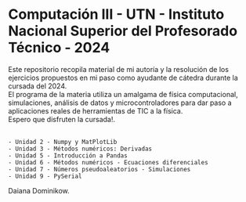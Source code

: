 # Computación III - UTN - Instituto Nacional Superior del Profesorado Técnico - 2024
Este repositorio  recopila material de mi autoría y la resolución de los ejercicios propuestos en mi paso como ayudante de cátedra durante la cursada del 2024.<br>
El programa de la materia utiliza un amalgama de física computacional, simulaciones, análisis de datos y microcontroladores para dar paso a aplicaciones reales de herramientas de TIC a la física.<br>
Espero que disfruten la cursada!.<br><br>

    - Unidad 2 - Numpy y MatPlotLib
    - Unidad 3 - Métodos numéricos: Derivadas
    - Unidad 5 - Introducción a Pandas
    - Unidad 6 - Métodos numéricos - Ecuaciones diferenciales
    - Unidad 7 - Números pseudoaleatorios - Simulaciones
    - Unidad 9 - PySerial

Daiana Dominikow.